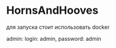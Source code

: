 # HornsAndHooves
<p>для запуска стоит использовать docker</p>
<p>admin: login: admin, password: admin</p>
